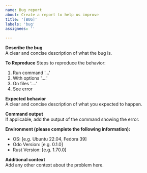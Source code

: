 ```yaml
---
name: Bug report  
about: Create a report to help us improve  
title: '[BUG]'  
labels: 'bug'  
assignees: ''

---
```


**Describe the bug**  
A clear and concise description of what the bug is.

**To Reproduce**
Steps to reproduce the behavior:
1. Run command '...'
2. With options '....'
3. On files '....'
4. See error

**Expected behavior**  
A clear and concise description of what you expected to happen.

**Command output**  
If applicable, add the output of the command showing the error.

**Environment (please complete the following information):**
- OS: [e.g. Ubuntu 22.04, Fedora 39]
- Odo Version: [e.g. 0.1.0]
- Rust Version: [e.g. 1.70.0]

**Additional context**  
Add any other context about the problem here.